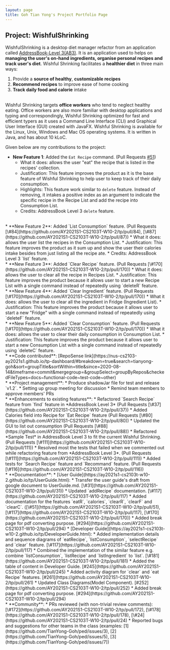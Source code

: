 ```yaml
---
layout: page
title: Goh Tian Yong's Project Portfolio Page
---
```


## Project: WishfulShrinking
WishfulShrinking is a desktop diet manager refactor from an application called [AddressBook-Level 3(AB3)](https://github.com/nus-cs2103-AY2021S1/tp).
 It is an application used to helps on **managing the user's on-hand ingredients, organise personal recipes and track user's diet**.
 Wishful Shrinking facilitates a **healthier diet** in three main ways: 

1. Provide a **source of healthy**, **customizable recipes** 
1. **Recommend recipes** to improve ease of home cooking 
1. **Track daily food and calorie** intake<br><br>

Wishful Shrinking targets **office workers** who tend to neglect healthy eating. Office workers are also more
 familiar with desktop applications and typing and correspondingly, Wishful Shrinking optimized for fast and efficient
 typers as it uses a Command Line Interface (CLI) and Graphical User Interface (GUI) created with JavaFX.
 Wishful Shrinking is available for the Linux, Unix, Windows and Mac OS operating systems.
 It is written in Java, and has about 10 kLoC. 
 
Given below are my contributions to the project:


* **New Feature 1**: Added the `Eat Recipe` command. (Pull Requests [\#51](https://github.com/AY2021S1-CS2103T-W10-2/tp/pull/51))
  * What it does: allows the user "eat" the recipe that is listed in the recipes' collection.
  * Justification: This feature improves the product as it is the base feature of Wishful Shrinking to help user to keep track of their daily consumption.
  * Highlights: This feature work similar to `delete` feature. Instead of removing,
   it intakes a positive index as an argument to indicate the specific recipe in the Recipe List and add the recipe into Consumption List.
  * Credits: AddressBook Level 3 `delete` feature.
<br>
* **New Feature 2**: Added `List Consumption` feature. (Pull Requests [\#84](https://github.com/AY2021S1-CS2103T-W10-2/tp/pull/84), [\#87](https://github.com/AY2021S1-CS2103T-W10-2/tp/pull/87))
  * What it does: allows the user list the recipes in the Consumption List.
  * Justification: This feature improves the product as it sum up and show the user their calories intake besides from just listing all the recipe ate. 
  * Credits: AddressBook Level 3 `list` feature. 
<br>
* **New Feature 3**: Added `Clear Recipe` feature. (Pull Requests [\#170](https://github.com/AY2021S1-CS2103T-W10-2/tp/pull/170))
  * What it does: allows the user to clear all the recipe in Recipes List.
  * Justification: This feature improves the product because it allows user to start a new Recipe List with a single command instead of repeatedly using `deleteR` feature.
<br>
* **New Feature 4**: Added `Clear Ingredient` feature. (Pull Requests [\#170](https://github.com/AY2021S1-CS2103T-W10-2/tp/pull/170))
  * What it does: allows the user to clear all the ingredient in Fridge (Ingredient List).
  * Justification: This feature improves the product because it allows user to start a new "Fridge" with a single command instead of repeatedly using `deleteF` feature.
<br>
* **New Feature 5**: Added `Clear Consumption` feature. (Pull Requests [\#170](https://github.com/AY2021S1-CS2103T-W10-2/tp/pull/170))
  * What it does: allows the user to clear their daily consumption in Consumption List.
  * Justification: This feature improves the product because it allows user to start a new Consumption List with a single command instead of repeatedly using `deleteC` feature.
<br>
* **Code contributed**: [RepoSense link](https://nus-cs2103-ay2021s1.github.io/tp-dashboard/#breakdown=true&search=tianyong-goh&sort=groupTitle&sortWithin=title&since=2020-08-14&timeframe=commit&mergegroup=&groupSelect=groupByRepos&checkedFileTypes=docs~functional-code~test-code~other)
<br>
* **Project management**:
  * Produce shadowJar file for test and release `v1.2`.
  * Setting up group meeting for discussion
  * Remind team members to approve members' PRs
<br>
* **Enhancements to existing features**:
  * Refactored `Search Recipe` feature from `find` feature in *AddressBook Level 3* (Pull Requests [\#37](https://github.com/AY2021S1-CS2103T-W10-2/tp/pull/37))
  * Added Calories field into Recipe for `Eat Recipe` feature (Pull Requests [\#80](https://github.com/AY2021S1-CS2103T-W10-2/tp/pull/80))
  * Updated the GUI to list out consumption (Pull Requests [\#88](https://github.com/AY2021S1-CS2103T-W10-2/tp/pull/88))
  * Refactored *Sample Test* in AddressBook Level 3 to fit the current Wishful Shrinking. (Pull Requests [\#111](https://github.com/AY2021S1-CS2103T-W10-2/tp/pull/111))
  * Resolved most the tests that failed when we commented out while refactoring feature from *AddressBook Level 3*. (Pull Requests [\#111](https://github.com/AY2021S1-CS2103T-W10-2/tp/pull/111))
  * Added tests for `Search Recipe` feature and `Recommand` feature. (Pull Requests [\#116](https://github.com/AY2021S1-CS2103T-W10-2/tp/pull/116))
<br>
* **Documentation**:
  * [User Guide](https://ay2021s1-cs2103t-w10-2.github.io/tp/UserGuide.html):
    * Transfer the user guide's draft from google document to UserGuide.md. [\#31](https://github.com/AY2021S1-CS2103T-W10-2/tp/pull/31))
    * Updated `addRecipe` documentation. [\#117](https://github.com/AY2021S1-CS2103T-W10-2/tp/pull/117)
    * Added documentation for the features `eatR`, `calories`, `clearR`, `clearF` and `clearC`. ([\#51](https://github.com/AY2021S1-CS2103T-W10-2/tp/pull/51), [\#117](https://github.com/AY2021S1-CS2103T-W10-2/tp/pull/117), [\#170](https://github.com/AY2021S1-CS2103T-W10-2/tp/pull/170))
    * Added break page for pdf converting purpose. [#294](https://github.com/AY2021S1-CS2103T-W10-2/tp/pull/294)
  * [Developer Guide](https://ay2021s1-cs2103t-w10-2.github.io/tp/DeveloperGuide.html):
    * Added implementation details and sequence diagrams of `eatRecipe`, `listConsumption`,  `selectRecipe` and `clear` feature. [\#117](https://github.com/AY2021S1-CS2103T-W10-2/tp/pull/117)
    * Combined the implementation of the similar feature e.g. combine `listConsumption`, `listRecipe` and `listIngredient` to `list`. [\#181](https://github.com/AY2021S1-CS2103T-W10-2/tp/pull/181)
    * Added the table of content in Developer Guide. [#245](https://github.com/AY2021S1-CS2103T-W10-2/tp/pull/245)
    * Added activity diagram for `clear` and `eat Recipe` features. [#261](https://github.com/AY2021S1-CS2103T-W10-2/tp/pull/261)
    * Updated Class Diagrams(Model Component). [#252](https://github.com/AY2021S1-CS2103T-W10-2/tp/pull/252)
    * Added break page for pdf converting purpose. [#294](https://github.com/AY2021S1-CS2103T-W10-2/tp/pull/294)
<br>
* **Community**:
  * PRs reviewed (with non-trivial review comments): [\#172](https://github.com/AY2021S1-CS2103T-W10-2/tp/pull/172), [\#178](https://github.com/AY2021S1-CS2103T-W10-2/tp/pull/178), [\#24](https://github.com/AY2021S1-CS2103T-W10-2/tp/pull/24)
  * Reported bugs and suggestions for other teams in the class (examples: [1](https://github.com/TianYong-Goh/ped/issues/3), [2](https://github.com/TianYong-Goh/ped/issues/5), [3](https://github.com/TianYong-Goh/ped/issues/7))
